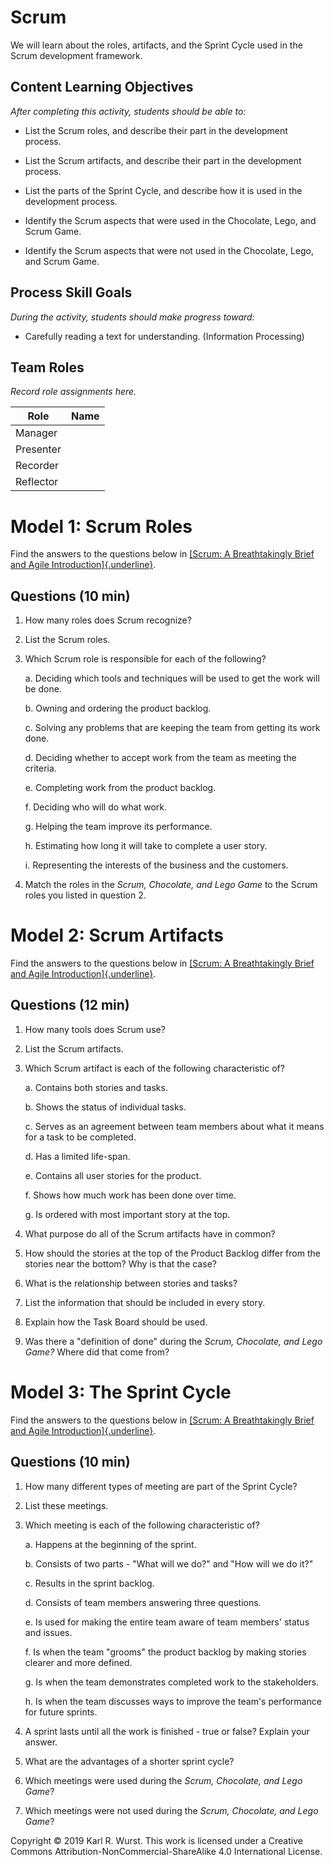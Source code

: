 # Scrum

We will learn about the roles, artifacts, and the Sprint Cycle used in
the Scrum development framework.

Content Learning Objectives
---------------------------

*After completing this activity, students should be able to:*

-   List the Scrum roles, and describe their part in the development process.

-   List the Scrum artifacts, and describe their part in the development process.

-   List the parts of the Sprint Cycle, and describe how it is used in the development process.

-   Identify the Scrum aspects that were used in the Chocolate, Lego, and Scrum Game.

-   Identify the Scrum aspects that were not used in the Chocolate, Lego, and Scrum Game.

Process Skill Goals
-------------------

*During the activity, students should make progress toward:*

-   Carefully reading a text for understanding. (Information Processing)

Team Roles
----------

*Record role assignments here.*

| Role      | Name |
| --------- | ---- |
| Manager   |      |
| Presenter |      |
| Recorder  |      |
| Reflector |      |

Model 1: Scrum Roles
====================

Find the answers to the questions below in [[Scrum: A Breathtakingly
Brief and Agile
Introduction]{.underline}](https://www.agilelearninglabs.com/resources/scrum-introduction/).

Questions (10 min)
------------------

1.  How many roles does Scrum recognize?

2.  List the Scrum roles.

3.  Which Scrum role is responsible for each of the following?

    a.  Deciding which tools and techniques will be used to get the work will be done.

    b.  Owning and ordering the product backlog.

    c.  Solving any problems that are keeping the team from getting its work done.

    d.  Deciding whether to accept work from the team as meeting the criteria.

    e.  Completing work from the product backlog.

    f.  Deciding who will do what work.

    g.  Helping the team improve its performance.

    h.  Estimating how long it will take to complete a user story.

    i.  Representing the interests of the business and the customers.

4.  Match the roles in the *Scrum, Chocolate, and Lego Game* to the Scrum roles you listed in question 2.

Model 2: Scrum Artifacts
========================

Find the answers to the questions below in [[Scrum: A Breathtakingly
Brief and Agile
Introduction]{.underline}](https://www.agilelearninglabs.com/resources/scrum-introduction/).

Questions (12 min)
------------------

1.  How many tools does Scrum use?

2.  List the Scrum artifacts.

3.  Which Scrum artifact is each of the following characteristic of?

    a.  Contains both stories and tasks.

    b.  Shows the status of individual tasks.

    c.  Serves as an agreement between team members about what it means for a task to be completed.

    d.  Has a limited life-span.

    e.  Contains all user stories for the product.

    f.  Shows how much work has been done over time.

    g.  Is ordered with most important story at the top.

4.  What purpose do all of the Scrum artifacts have in common?

5.  How should the stories at the top of the Product Backlog differ from the stories near the bottom? Why is that the case?

6.  What is the relationship between stories and tasks?

7.  List the information that should be included in every story.

8.  Explain how the Task Board should be used.

9.  Was there a "definition of done" during the *Scrum, Chocolate, and Lego Game?* Where did that come from?

Model 3: The Sprint Cycle
=========================

Find the answers to the questions below in [[Scrum: A Breathtakingly
Brief and Agile
Introduction]{.underline}](https://www.agilelearninglabs.com/resources/scrum-introduction/).

Questions (10 min)
------------------

1.  How many different types of meeting are part of the Sprint Cycle?

2.  List these meetings.

3.  Which meeting is each of the following characteristic of?

    a.  Happens at the beginning of the sprint.

    b.  Consists of two parts - "What will we do?" and "How will we do it?"

    c.  Results in the sprint backlog.

    d.  Consists of team members answering three questions.

    e.  Is used for making the entire team aware of team members' status and issues.

    f.  Is when the team "grooms" the product backlog by making stories clearer and more defined.

    g.  Is when the team demonstrates completed work to the stakeholders.

    h.  Is when the team discusses ways to improve the team's performance for future sprints.

4.  A sprint lasts until all the work is finished - true or false? Explain your answer.

5.  What are the advantages of a shorter sprint cycle?

6.  Which meetings were used during the *Scrum, Chocolate, and Lego Game*?

7.  Which meetings were not used during the *Scrum, Chocolate, and Lego Game*?

Copyright © 2019 Karl R. Wurst. This work
is licensed under a Creative Commons
Attribution-NonCommercial-ShareAlike 4.0 International License.
